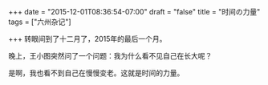 +++
date = "2015-12-01T08:36:54-07:00"
draft = "false"
title = "时间の力量"
tags = ["六州杂记"]

+++
转眼间到了十二月了，2015年的最后一个月。

晚上，王小图突然问了一个问题：我为什么看不见自己在长大呢？

是啊，我也看不到自己在慢慢变老。这就是时间的力量。